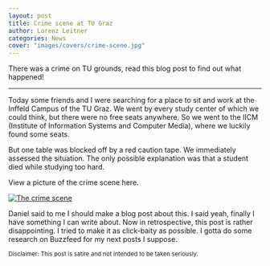 ```yaml
---
layout: post
title: Crime scene at TU Graz
author: Lorenz Leitner
categories: News
cover: "images/covers/crime-scene.jpg"
---
```


There was a crime on TU grounds, read this blog post to find out what
happened!

---

Today some friends and I were searching for a place to sit and work at the
Inffeld Campus of the TU Graz. We went by every study center of which we
could think, but there were no free seats anywhere. So we went to the
IICM (Institute of Information Systems and Computer Media), where we
luckily found some seats.

But one table was blocked off by a red caution tape. We immediately assessed
the situation. The only possible explanation was that a student died while
studying too hard.

View a picture of the crime scene here.

<a href="{{ site.baseurl }}/images/crime-scene-tug.jpg" data-lightbox="crime-scene-tug" data-title="The crime scene">
  <img src="{{ site.baseurl }}/images/crime-scene-tug.jpg" title="The crime scene">
</a>

Daniel said to me I should make a blog post about this. I said yeah, finally
I have something I can write about. Now in retrospective, this post is rather
disappointing. I tried to make it as click-baity as possible. I gotta do
some research on Buzzfeed for my next posts I suppose.

<sub>Disclaimer: This post is satire and not intended to be taken seriously.</sub>
